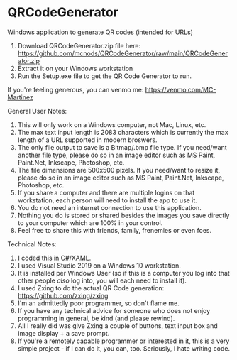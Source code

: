 # QRCodeGenerator
Windows application to generate QR codes (intended for URLs)
1. Download QRCodeGenerator.zip file here: https://github.com/mcnods/QRCodeGenerator/raw/main/QRCodeGenerator.zip
2. Extract it on your Windows workstation
3. Run the Setup.exe file to get the QR Code Generator to run.

If you're feeling generous, you can venmo me: https://venmo.com/MC-Martinez

General User Notes:
1. This will only work on a Windows computer, not Mac, Linux, etc.
2. The max text input length is 2083 characters which is currently the max length of a URL supported in modern broswers.
3. The only file output to save is a Bitmap/.bmp file type. If you need/want another file type, please do so in an image editor such as MS Paint, Paint.Net, Inkscape, Photoshop, etc.
4. The file dimensions are 500x500 pixels. If you need/want to resize it, please do so in an image editor such as MS Paint, Paint.Net, Inkscape, Photoshop, etc.
5. If you share a computer and there are multiple logins on that workstation, each person will need to install the app to use it.
6. You do not need an internet connection to use this application.
7. Nothing you do is stored or shared besides the images you save directly to your computer which are 100% in your control.
8. Feel free to share this with friends, family, frenemies or even foes.

Technical Notes:
1. I coded this in C#/XAML.
2. I used Visual Studio 2019 on a Windows 10 workstation.
3. It is installed per Windows User (so if this is a computer you log into that other people *also* log into, you will each need to install it).
4. I used Zxing to do the actual QR Code generation: https://github.com/zxing/zxing
5. I'm an admittedly poor programmer, so don't flame me.
6. If you have any technical advice for someone who does not enjoy programming in general, be kind (and please rewind).
7. All I really did was give Zxing a couple of buttons, text input box and image display + a save prompt.
8. If you're a remotely capable programmer or interested in it, this is a very simple project - if I can do it, you can, too. Seriously, I hate writing code.
